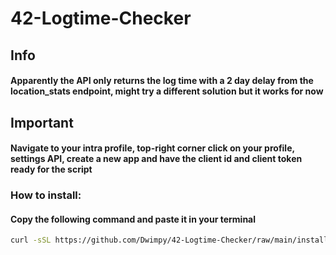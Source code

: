 # 42-Logtime-Checker

## Info
#### Apparently the API only returns the log time with a 2 day delay from the location_stats endpoint, might try a different solution but it works for now

## Important
#### Navigate to your intra profile, top-right corner click on your profile, settings API, create a new app and have the client id and client token ready for the script



### How to install:
#### Copy the following command and paste it in your terminal
```bash
curl -sSL https://github.com/Dwimpy/42-Logtime-Checker/raw/main/install.sh -o install.sh && chmod +x ./install.sh && $(basename $SHELL) ./install.sh 
```

